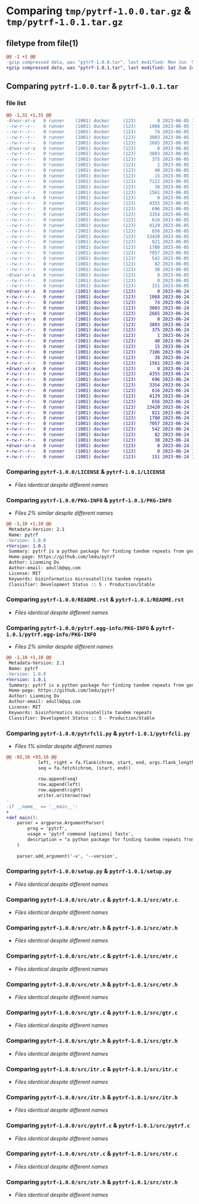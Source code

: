 # Comparing `tmp/pytrf-1.0.0.tar.gz` & `tmp/pytrf-1.0.1.tar.gz`

## filetype from file(1)

```diff
@@ -1 +1 @@
-gzip compressed data, was "pytrf-1.0.0.tar", last modified: Mon Jun  5 12:53:22 2023, max compression
+gzip compressed data, was "pytrf-1.0.1.tar", last modified: Sat Jun 24 14:32:27 2023, max compression
```

## Comparing `pytrf-1.0.0.tar` & `pytrf-1.0.1.tar`

### file list

```diff
@@ -1,31 +1,31 @@
-drwxr-xr-x   0 runner    (1001) docker     (123)        0 2023-06-05 12:53:22.818163 pytrf-1.0.0/
--rw-r--r--   0 runner    (1001) docker     (123)     1068 2023-06-05 12:53:20.000000 pytrf-1.0.0/LICENSE
--rw-r--r--   0 runner    (1001) docker     (123)       74 2023-06-05 12:53:20.000000 pytrf-1.0.0/MANIFEST.in
--rw-r--r--   0 runner    (1001) docker     (123)     3803 2023-06-05 12:53:22.818163 pytrf-1.0.0/PKG-INFO
--rw-r--r--   0 runner    (1001) docker     (123)     2665 2023-06-05 12:53:20.000000 pytrf-1.0.0/README.rst
-drwxr-xr-x   0 runner    (1001) docker     (123)        0 2023-06-05 12:53:22.818163 pytrf-1.0.0/pytrf.egg-info/
--rw-r--r--   0 runner    (1001) docker     (123)     3803 2023-06-05 12:53:22.000000 pytrf-1.0.0/pytrf.egg-info/PKG-INFO
--rw-r--r--   0 runner    (1001) docker     (123)      375 2023-06-05 12:53:22.000000 pytrf-1.0.0/pytrf.egg-info/SOURCES.txt
--rw-r--r--   0 runner    (1001) docker     (123)        1 2023-06-05 12:53:22.000000 pytrf-1.0.0/pytrf.egg-info/dependency_links.txt
--rw-r--r--   0 runner    (1001) docker     (123)       40 2023-06-05 12:53:22.000000 pytrf-1.0.0/pytrf.egg-info/entry_points.txt
--rw-r--r--   0 runner    (1001) docker     (123)       15 2023-06-05 12:53:22.000000 pytrf-1.0.0/pytrf.egg-info/top_level.txt
--rw-r--r--   0 runner    (1001) docker     (123)     7122 2023-06-05 12:53:20.000000 pytrf-1.0.0/pytrfcli.py
--rw-r--r--   0 runner    (1001) docker     (123)       38 2023-06-05 12:53:22.818163 pytrf-1.0.0/setup.cfg
--rw-r--r--   0 runner    (1001) docker     (123)     1561 2023-06-05 12:53:20.000000 pytrf-1.0.0/setup.py
-drwxr-xr-x   0 runner    (1001) docker     (123)        0 2023-06-05 12:53:22.818163 pytrf-1.0.0/src/
--rw-r--r--   0 runner    (1001) docker     (123)     4355 2023-06-05 12:53:20.000000 pytrf-1.0.0/src/atr.c
--rw-r--r--   0 runner    (1001) docker     (123)      696 2023-06-05 12:53:20.000000 pytrf-1.0.0/src/atr.h
--rw-r--r--   0 runner    (1001) docker     (123)     3354 2023-06-05 12:53:20.000000 pytrf-1.0.0/src/etr.c
--rw-r--r--   0 runner    (1001) docker     (123)      616 2023-06-05 12:53:20.000000 pytrf-1.0.0/src/etr.h
--rw-r--r--   0 runner    (1001) docker     (123)     4129 2023-06-05 12:53:20.000000 pytrf-1.0.0/src/gtr.c
--rw-r--r--   0 runner    (1001) docker     (123)      656 2023-06-05 12:53:20.000000 pytrf-1.0.0/src/gtr.h
--rw-r--r--   0 runner    (1001) docker     (123)    13420 2023-06-05 12:53:20.000000 pytrf-1.0.0/src/itr.c
--rw-r--r--   0 runner    (1001) docker     (123)      821 2023-06-05 12:53:20.000000 pytrf-1.0.0/src/itr.h
--rw-r--r--   0 runner    (1001) docker     (123)     1780 2023-06-05 12:53:20.000000 pytrf-1.0.0/src/pytrf.c
--rw-r--r--   0 runner    (1001) docker     (123)     7057 2023-06-05 12:53:20.000000 pytrf-1.0.0/src/str.c
--rw-r--r--   0 runner    (1001) docker     (123)      542 2023-06-05 12:53:20.000000 pytrf-1.0.0/src/str.h
--rw-r--r--   0 runner    (1001) docker     (123)       82 2023-06-05 12:53:20.000000 pytrf-1.0.0/src/util.h
--rw-r--r--   0 runner    (1001) docker     (123)       30 2023-06-05 12:53:20.000000 pytrf-1.0.0/src/version.h
-drwxr-xr-x   0 runner    (1001) docker     (123)        0 2023-06-05 12:53:22.818163 pytrf-1.0.0/tests/
--rw-r--r--   0 runner    (1001) docker     (123)        0 2023-06-05 12:53:20.000000 pytrf-1.0.0/tests/__init__.py
--rw-r--r--   0 runner    (1001) docker     (123)      151 2023-06-05 12:53:20.000000 pytrf-1.0.0/tests/test_stripy.py
+drwxr-xr-x   0 runner    (1001) docker     (123)        0 2023-06-24 14:32:27.528494 pytrf-1.0.1/
+-rw-r--r--   0 runner    (1001) docker     (123)     1068 2023-06-24 14:32:24.000000 pytrf-1.0.1/LICENSE
+-rw-r--r--   0 runner    (1001) docker     (123)       74 2023-06-24 14:32:24.000000 pytrf-1.0.1/MANIFEST.in
+-rw-r--r--   0 runner    (1001) docker     (123)     3803 2023-06-24 14:32:27.524494 pytrf-1.0.1/PKG-INFO
+-rw-r--r--   0 runner    (1001) docker     (123)     2665 2023-06-24 14:32:24.000000 pytrf-1.0.1/README.rst
+drwxr-xr-x   0 runner    (1001) docker     (123)        0 2023-06-24 14:32:27.524494 pytrf-1.0.1/pytrf.egg-info/
+-rw-r--r--   0 runner    (1001) docker     (123)     3803 2023-06-24 14:32:27.000000 pytrf-1.0.1/pytrf.egg-info/PKG-INFO
+-rw-r--r--   0 runner    (1001) docker     (123)      375 2023-06-24 14:32:27.000000 pytrf-1.0.1/pytrf.egg-info/SOURCES.txt
+-rw-r--r--   0 runner    (1001) docker     (123)        1 2023-06-24 14:32:27.000000 pytrf-1.0.1/pytrf.egg-info/dependency_links.txt
+-rw-r--r--   0 runner    (1001) docker     (123)       40 2023-06-24 14:32:27.000000 pytrf-1.0.1/pytrf.egg-info/entry_points.txt
+-rw-r--r--   0 runner    (1001) docker     (123)       15 2023-06-24 14:32:27.000000 pytrf-1.0.1/pytrf.egg-info/top_level.txt
+-rw-r--r--   0 runner    (1001) docker     (123)     7106 2023-06-24 14:32:24.000000 pytrf-1.0.1/pytrfcli.py
+-rw-r--r--   0 runner    (1001) docker     (123)       38 2023-06-24 14:32:27.528494 pytrf-1.0.1/setup.cfg
+-rw-r--r--   0 runner    (1001) docker     (123)     1561 2023-06-24 14:32:24.000000 pytrf-1.0.1/setup.py
+drwxr-xr-x   0 runner    (1001) docker     (123)        0 2023-06-24 14:32:27.524494 pytrf-1.0.1/src/
+-rw-r--r--   0 runner    (1001) docker     (123)     4355 2023-06-24 14:32:24.000000 pytrf-1.0.1/src/atr.c
+-rw-r--r--   0 runner    (1001) docker     (123)      696 2023-06-24 14:32:24.000000 pytrf-1.0.1/src/atr.h
+-rw-r--r--   0 runner    (1001) docker     (123)     3354 2023-06-24 14:32:24.000000 pytrf-1.0.1/src/etr.c
+-rw-r--r--   0 runner    (1001) docker     (123)      616 2023-06-24 14:32:24.000000 pytrf-1.0.1/src/etr.h
+-rw-r--r--   0 runner    (1001) docker     (123)     4129 2023-06-24 14:32:24.000000 pytrf-1.0.1/src/gtr.c
+-rw-r--r--   0 runner    (1001) docker     (123)      656 2023-06-24 14:32:24.000000 pytrf-1.0.1/src/gtr.h
+-rw-r--r--   0 runner    (1001) docker     (123)    13420 2023-06-24 14:32:24.000000 pytrf-1.0.1/src/itr.c
+-rw-r--r--   0 runner    (1001) docker     (123)      821 2023-06-24 14:32:24.000000 pytrf-1.0.1/src/itr.h
+-rw-r--r--   0 runner    (1001) docker     (123)     1780 2023-06-24 14:32:24.000000 pytrf-1.0.1/src/pytrf.c
+-rw-r--r--   0 runner    (1001) docker     (123)     7057 2023-06-24 14:32:24.000000 pytrf-1.0.1/src/str.c
+-rw-r--r--   0 runner    (1001) docker     (123)      542 2023-06-24 14:32:24.000000 pytrf-1.0.1/src/str.h
+-rw-r--r--   0 runner    (1001) docker     (123)       82 2023-06-24 14:32:24.000000 pytrf-1.0.1/src/util.h
+-rw-r--r--   0 runner    (1001) docker     (123)       30 2023-06-24 14:32:24.000000 pytrf-1.0.1/src/version.h
+drwxr-xr-x   0 runner    (1001) docker     (123)        0 2023-06-24 14:32:27.524494 pytrf-1.0.1/tests/
+-rw-r--r--   0 runner    (1001) docker     (123)        0 2023-06-24 14:32:24.000000 pytrf-1.0.1/tests/__init__.py
+-rw-r--r--   0 runner    (1001) docker     (123)      151 2023-06-24 14:32:24.000000 pytrf-1.0.1/tests/test_stripy.py
```

### Comparing `pytrf-1.0.0/LICENSE` & `pytrf-1.0.1/LICENSE`

 * *Files identical despite different names*

### Comparing `pytrf-1.0.0/PKG-INFO` & `pytrf-1.0.1/PKG-INFO`

 * *Files 2% similar despite different names*

```diff
@@ -1,10 +1,10 @@
 Metadata-Version: 2.1
 Name: pytrf
-Version: 1.0.0
+Version: 1.0.1
 Summary: pytrf is a python package for finding tandem repeats from genomic sequences
 Home-page: https://github.com/lmdu/pytrf
 Author: Lianming Du
 Author-email: adullb@qq.com
 License: MIT
 Keywords: bioinformatics microsatellite tandem repeats
 Classifier: Development Status :: 5 - Production/Stable
```

### Comparing `pytrf-1.0.0/README.rst` & `pytrf-1.0.1/README.rst`

 * *Files identical despite different names*

### Comparing `pytrf-1.0.0/pytrf.egg-info/PKG-INFO` & `pytrf-1.0.1/pytrf.egg-info/PKG-INFO`

 * *Files 2% similar despite different names*

```diff
@@ -1,10 +1,10 @@
 Metadata-Version: 2.1
 Name: pytrf
-Version: 1.0.0
+Version: 1.0.1
 Summary: pytrf is a python package for finding tandem repeats from genomic sequences
 Home-page: https://github.com/lmdu/pytrf
 Author: Lianming Du
 Author-email: adullb@qq.com
 License: MIT
 Keywords: bioinformatics microsatellite tandem repeats
 Classifier: Development Status :: 5 - Production/Stable
```

### Comparing `pytrf-1.0.0/pytrfcli.py` & `pytrf-1.0.1/pytrfcli.py`

 * *Files 1% similar despite different names*

```diff
@@ -93,16 +93,16 @@
 			left, right = fa.flank(chrom, start, end, args.flank_length, True)
 			seq = fa.fetch(chrom, (start, end))
 
 			row.append(seq)
 			row.append(left)
 			row.append(right)
 			writer.writerow(row)
-	
-if __name__ == '__main__':
+
+def main():
 	parser = argparse.ArgumentParser(
 		prog = 'pytrf',
 		usage = 'pytrf command [options] fastx',
 		description = "a python package for finding tandem repeats from genomic sequences"
 	)
 
 	parser.add_argument('-v', '--version',
```

### Comparing `pytrf-1.0.0/setup.py` & `pytrf-1.0.1/setup.py`

 * *Files identical despite different names*

### Comparing `pytrf-1.0.0/src/atr.c` & `pytrf-1.0.1/src/atr.c`

 * *Files identical despite different names*

### Comparing `pytrf-1.0.0/src/atr.h` & `pytrf-1.0.1/src/atr.h`

 * *Files identical despite different names*

### Comparing `pytrf-1.0.0/src/etr.c` & `pytrf-1.0.1/src/etr.c`

 * *Files identical despite different names*

### Comparing `pytrf-1.0.0/src/etr.h` & `pytrf-1.0.1/src/etr.h`

 * *Files identical despite different names*

### Comparing `pytrf-1.0.0/src/gtr.c` & `pytrf-1.0.1/src/gtr.c`

 * *Files identical despite different names*

### Comparing `pytrf-1.0.0/src/gtr.h` & `pytrf-1.0.1/src/gtr.h`

 * *Files identical despite different names*

### Comparing `pytrf-1.0.0/src/itr.c` & `pytrf-1.0.1/src/itr.c`

 * *Files identical despite different names*

### Comparing `pytrf-1.0.0/src/itr.h` & `pytrf-1.0.1/src/itr.h`

 * *Files identical despite different names*

### Comparing `pytrf-1.0.0/src/pytrf.c` & `pytrf-1.0.1/src/pytrf.c`

 * *Files identical despite different names*

### Comparing `pytrf-1.0.0/src/str.c` & `pytrf-1.0.1/src/str.c`

 * *Files identical despite different names*

### Comparing `pytrf-1.0.0/src/str.h` & `pytrf-1.0.1/src/str.h`

 * *Files identical despite different names*

